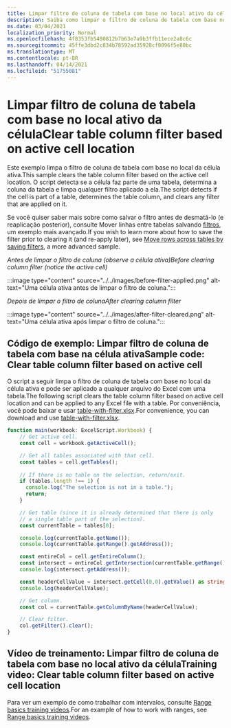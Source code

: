 ```yaml
---
title: Limpar filtro de coluna de tabela com base no local ativo da célula
description: Saiba como limpar o filtro de coluna de tabela com base no local ativo da célula.
ms.date: 03/04/2021
localization_priority: Normal
ms.openlocfilehash: 4f8353fb5480812b7b63e7a9b3ffb11ece2a8c6c
ms.sourcegitcommit: 45ffe3dbd2c834b78592ad35928cf8096f5e80bc
ms.translationtype: MT
ms.contentlocale: pt-BR
ms.lasthandoff: 04/14/2021
ms.locfileid: "51755081"
---
```

# <a name="clear-table-column-filter-based-on-active-cell-location"></a><span data-ttu-id="a0b41-103">Limpar filtro de coluna de tabela com base no local ativo da célula</span><span class="sxs-lookup"><span data-stu-id="a0b41-103">Clear table column filter based on active cell location</span></span>

<span data-ttu-id="a0b41-104">Este exemplo limpa o filtro de coluna de tabela com base no local da célula ativa.</span><span class="sxs-lookup"><span data-stu-id="a0b41-104">This sample clears the table column filter based on the active cell location.</span></span> <span data-ttu-id="a0b41-105">O script detecta se a célula faz parte de uma tabela, determina a coluna da tabela e limpa qualquer filtro aplicado a ela.</span><span class="sxs-lookup"><span data-stu-id="a0b41-105">The script detects if the cell is part of a table, determines the table column, and clears any filter that are applied on it.</span></span>

<span data-ttu-id="a0b41-106">Se você quiser saber mais sobre como salvar o filtro antes de desmatá-lo (e reaplicação posterior), consulte Mover linhas entre tabelas salvando [filtros](move-rows-across-tables.md), um exemplo mais avançado.</span><span class="sxs-lookup"><span data-stu-id="a0b41-106">If you wish to learn more about how to save the filter prior to clearing it (and re-apply later), see [Move rows across tables by saving filters](move-rows-across-tables.md), a more advanced sample.</span></span>

<span data-ttu-id="a0b41-107">_Antes de limpar o filtro de coluna (observe a célula ativa)_</span><span class="sxs-lookup"><span data-stu-id="a0b41-107">_Before clearing column filter (notice the active cell)_</span></span>

:::image type="content" source="../../images/before-filter-applied.png" alt-text="Uma célula ativa antes de limpar o filtro de coluna.":::

<span data-ttu-id="a0b41-109">_Depois de limpar o filtro de coluna_</span><span class="sxs-lookup"><span data-stu-id="a0b41-109">_After clearing column filter_</span></span>

:::image type="content" source="../../images/after-filter-cleared.png" alt-text="Uma célula ativa após limpar o filtro de coluna.":::

## <a name="sample-code-clear-table-column-filter-based-on-active-cell"></a><span data-ttu-id="a0b41-111">Código de exemplo: Limpar filtro de coluna de tabela com base na célula ativa</span><span class="sxs-lookup"><span data-stu-id="a0b41-111">Sample code: Clear table column filter based on active cell</span></span>

<span data-ttu-id="a0b41-112">O script a seguir limpa o filtro de coluna de tabela com base no local da célula ativa e pode ser aplicado a qualquer arquivo do Excel com uma tabela.</span><span class="sxs-lookup"><span data-stu-id="a0b41-112">The following script clears the table column filter based on active cell location and can be applied to any Excel file with a table.</span></span> <span data-ttu-id="a0b41-113">Por conveniência, você pode baixar e usar <a href="table-with-filter.xlsx">table-with-filter.xlsx</a>.</span><span class="sxs-lookup"><span data-stu-id="a0b41-113">For convenience, you can download and use <a href="table-with-filter.xlsx">table-with-filter.xlsx</a>.</span></span>

```TypeScript
function main(workbook: ExcelScript.Workbook) {
    // Get active cell.
    const cell = workbook.getActiveCell();

    // Get all tables associated with that cell.
    const tables = cell.getTables();
    
    // If there is no table on the selection, return/exit.
    if (tables.length !== 1) {
      console.log("The selection is not in a table.");
      return;
    }

    // Get table (since it is already determined that there is only
    // a single table part of the selection).
    const currentTable = tables[0];

    console.log(currentTable.getName());
    console.log(currentTable.getRange().getAddress());

    const entireCol = cell.getEntireColumn();
    const intersect = entireCol.getIntersection(currentTable.getRange());
    console.log(intersect.getAddress());

    const headerCellValue = intersect.getCell(0,0).getValue() as string;
    console.log(headerCellValue);

    // Get column.
    const col = currentTable.getColumnByName(headerCellValue);

    // Clear filter.
    col.getFilter().clear();
}
```

## <a name="training-video-clear-table-column-filter-based-on-active-cell-location"></a><span data-ttu-id="a0b41-114">Vídeo de treinamento: Limpar filtro de coluna de tabela com base no local ativo da célula</span><span class="sxs-lookup"><span data-stu-id="a0b41-114">Training video: Clear table column filter based on active cell location</span></span>

<span data-ttu-id="a0b41-115">Para ver um exemplo de como trabalhar com intervalos, consulte [Range basics training videos](range-basics.md#training-videos-range-basics).</span><span class="sxs-lookup"><span data-stu-id="a0b41-115">For an example of how to work with ranges, see [Range basics training videos](range-basics.md#training-videos-range-basics).</span></span>
